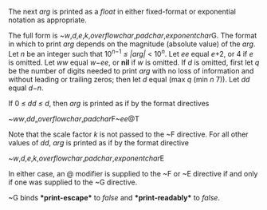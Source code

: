  



The next *arg* is printed as a *float* in either fixed-format or exponential notation as appropriate. 



 



 



The full form is ~<i>w</i>,<i>d</i>,<i>e</i>,<i>k</i>,<i>overflowchar</i>,<i>padchar</i>,<i>exponentchar</i>G. The format in which to print <i>arg</i> depends on the magnitude (absolute value) of the <i>arg</i>. Let <i>n</i> be an integer such that 10<sup><i>n−</i>1</sup> <i>≤ |arg|</i> < 10<i><sup>n</sup></i>. Let <i>ee</i> equal <i>e</i>+2, or 4 if <i>e</i> is omitted. Let <i>ww</i> equal <i>w−ee</i>, or <b>nil</b> if <i>w</i> is omitted. If <i>d</i> is omitted, first let <i>q</i> be the number of digits needed to print <i>arg</i> with no loss of information and without leading or trailing zeros; then let <i>d</i> equal (max <i>q</i> (min <i>n</i> 7)). Let <i>dd</i> equal <i>d−n</i>. 



If 0 *≤ dd ≤ d*, then *arg* is printed as if by the format directives 



~*ww*,*dd*„*overflowchar*,*padchar*F~*ee*@T 



Note that the scale factor *k* is not passed to the ~F directive. For all other values of *dd*, *arg* is printed as if by the format directive 



~*w*,*d*,*e*,*k*,*overflowchar*,*padchar*,*exponentchar*E 



In either case, an @ modifier is supplied to the ~F or ~E directive if and only if one was supplied to the ~G directive. 



~G binds **\*print-escape\*** to *false* and **\*print-readably\*** to *false*. 




